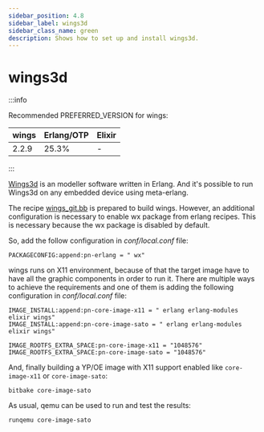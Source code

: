 ```yaml
---
sidebar_position: 4.8
sidebar_label: wings3d
sidebar_class_name: green
description: Shows how to set up and install wings3d.
---
```


# wings3d

:::info

Recommended PREFERRED_VERSION for wings:

| wings | Erlang/OTP | Elixir |
| ----- | ---------- | ------ |
| 2.2.9 | 25.3%      | -      |

:::

[Wings3d](http://www.wings3d.com/) is an modeller software written in Erlang.
And it's possible to run Wings3d on any embedded device using meta-erlang.

The recipe
[wings_git.bb](https://github.com/meta-erlang/meta-erlang/blob/master/recipes-extended/wings/wings_git.bb)
is prepared to build wings. However, an additional configuration is necessary to
enable wx package from erlang recipes. This is necessary because the wx package
is disabled by default.

So, add the follow configuration in _conf/local.conf_ file:

```
PACKAGECONFIG:append:pn-erlang = " wx"
```

wings runs on X11 environment, because of that the target image have to have all
the graphic components in order to run it. There are multiple ways to achieve
the requirements and one of them is adding the following configuration in
_conf/local.conf_ file:

```
IMAGE_INSTALL:append:pn-core-image-x11 = " erlang erlang-modules elixir wings"
IMAGE_INSTALL:append:pn-core-image-sato = " erlang erlang-modules elixir wings"

IMAGE_ROOTFS_EXTRA_SPACE:pn-core-image-x11 = "1048576"
IMAGE_ROOTFS_EXTRA_SPACE:pn-core-image-sato = "1048576"
```

And, finally building a YP/OE image with X11 support enabled like
`core-image-x11` or `core-image-sato`:

```
bitbake core-image-sato
```

As usual, qemu can be used to run and test the results:

```bash
runqemu core-image-sato
```

